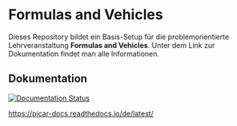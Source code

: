 # Formulas and Vehicles
Dieses Repository bildet ein Basis-Setup für die problemorientierte Lehrveranstaltung **Formulas and Vehicles**.
Unter dem Link zur Dokumentation findet man alle Informationen.
## Dokumentation
[![Documentation Status](https://readthedocs.org/projects/picar-docs/badge/?version=latest)](https://picar-docs.readthedocs.io/de/latest/?badge=latest)

https://picar-docs.readthedocs.io/de/latest/

